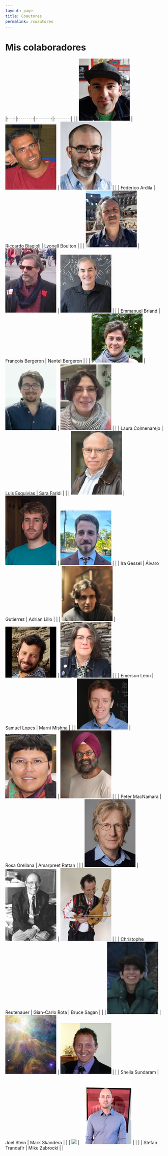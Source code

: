 ```yaml
---
layout: page
title: Coautores
permalink: /coautores
---
```


# Mis colaboradores



|:---:|:-------:|:-------:|:-------:|
|     | <img width="160" src="federico.jpg"> | <img width="160" src="riccardo.jpg"> | <img width="160" src="Lyonell.jpg"> |
|     | Federico Ardila | Riccardo Biagioli | Lyonell Boulton |
|     | <img width="160" src="emmanuel.jpg"> | <img width="160" src="francois.jpg"> | <img width="160" src="nantel.jpg"> |
|     | Emmanuel Briand | François Bergeron | Nantel Bergeron |
|     | <img width="160" src="laura.jpg"> | <img width="160" src="luis.jpg"> | <img width="160" src="sara.jpg"> |
|     | Laura Colmenarejo | Luis Esquivias | Sara Faridi |
|     | <img width="160" src="ira.jpg"> | <img width="160" src="alvaro.jpg"> | <img width="160" src="adrian.jpg"> |
|     | Ira Gessel | Álvaro Gutierrez | Adrian Lillo |
|     | <img width="160" src="emerson.jpg"> | <img width="160" src="samuel.jpg"> | <img width="160" src="marni.jpg"> |
|     | Emerson León | Samuel Lopes | Marni Mishna |
|     | <img width="160" src="peter.jpg"> | <img width="160" src="rosa.png"> | <img width="160" src="amarpreet.png"> |
|     | Peter MacNamara | Rosa Orellana | Amarpreet Rattan |
|     | <img width="160" src="christophe.jpg"> | <img width="160" src="Rota.jpeg"> | <img width="160" src="bruce.jpg"> |
|     | Christophe Reutenauer | Gian-Carlo Rota | Bruce Sagan |
|     | <img width="160" src="sheila.jpg"> | <img width="160" src="joelS.jpeg"> | <img width="160" src="mark.jpg"> |
|     | Sheila Sundaram | Joel Stein | Mark Skandera |
|     | <img width="160" src="Stefan3.jpg"> | <img width="160" src="mike.jpg"> |   |
|     | Stefan Trandafir | Mike Zabrocki |   |

